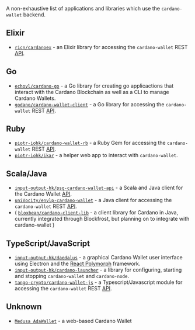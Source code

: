 A non-exhaustive list of applications and libraries which use the `cardano-wallet` backend.

## Elixir

 * [`ricn/cardanoex`](https://github.com/ricn/cardanoex) - an Elixir library for accessing the `cardano-wallet` REST [API][].

## Go

 * [`echovl/cardano-go`](https://github.com/echovl/cardano-go) - a Go library for creating go applicactions that interact with the Cardano Blockchain as well as a CLI to manage Cardano Wallets.
 * [`godano/cardano-wallet-client`](https://github.com/godano/cardano-wallet-client) - a Go library for accessing the `cardano-wallet` REST [API][]. 

## Ruby

 * [`piotr-iohk/cardano-wallet-rb`](https://github.com/piotr-iohk/cardano-wallet-rb) - a Ruby Gem for accessing the `cardano-wallet` REST [API][].
 * [`piotr-iohk/ikar`](https://github.com/piotr-iohk/ikar) - a helper web app to interact with `cardano-wallet`.
 
## Scala/Java

 * [`input-output-hk/psg-cardano-wallet-api`](https://github.com/input-output-hk/psg-cardano-wallet-api) - a Scala and Java client for the Cardano Wallet [API][].
 * [`uniVocity/envlp-cardano-wallet`](https://github.com/uniVocity/envlp-cardano-wallet) - a Java client for accessing the `cardano-wallet` REST [API][].
* ( [`bloxbean/cardano-client-lib`](https://github.com/bloxbean/cardano-client-lib) - a client library for Cardano in Java, currently integrated through Blockfrost, but planning on to integrate with cardano-wallet )

## TypeScript/JavaScript

 * [`input-output-hk/daedalus`](https://github.com/input-output-hk/daedalus) - a graphical Cardano Wallet user interface using Electron and the [React Polymorph](https://github.com/input-output-hk/react-polymorph) framework.
 * [`input-output-hk/cardano-launcher`](https://github.com/input-output-hk/cardano-launcher) - a library for configuring, starting and stopping `cardano-wallet` and `cardano-node`.
 * [`tango-crypto/cardano-wallet-js`](https://github.com/tango-crypto/cardano-wallet-js) - a Typescript/Javascript module for accessing the `cardano-wallet` REST [API][].

## Unknown

* [`Medusa AdaWallet`](https://adawallet.io/) - a web-based Cardano Wallet
 
[api]: https://input-output-hk.github.io/cardano-wallet/api/edge/
